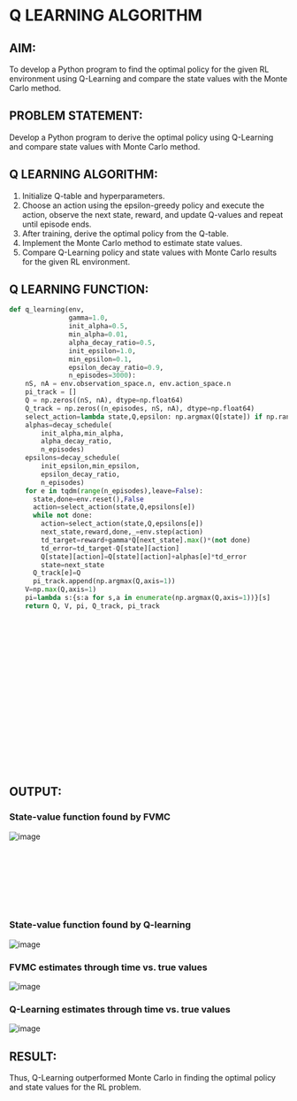 # Q LEARNING ALGORITHM

## AIM:
To develop a Python program to find the optimal policy for the given RL environment using Q-Learning and compare the state values with the Monte Carlo method.

## PROBLEM STATEMENT:
Develop a Python program to derive the optimal policy using Q-Learning and compare state values with Monte Carlo method.

## Q LEARNING ALGORITHM:
1. Initialize Q-table and hyperparameters.
2. Choose an action using the epsilon-greedy policy and execute the action, observe the next state, reward, and update Q-values and repeat until episode ends.
3. After training, derive the optimal policy from the Q-table.
4. Implement the Monte Carlo method to estimate state values.
5. Compare Q-Learning policy and state values with Monte Carlo results for the given RL environment.

## Q LEARNING FUNCTION:
```python
def q_learning(env,
               gamma=1.0,
               init_alpha=0.5,
               min_alpha=0.01,
               alpha_decay_ratio=0.5,
               init_epsilon=1.0,
               min_epsilon=0.1,
               epsilon_decay_ratio=0.9,
               n_episodes=3000):
    nS, nA = env.observation_space.n, env.action_space.n
    pi_track = []
    Q = np.zeros((nS, nA), dtype=np.float64)
    Q_track = np.zeros((n_episodes, nS, nA), dtype=np.float64)
    select_action=lambda state,Q,epsilon: np.argmax(Q[state]) if np.random.random()>epsilon else np.random.randint(len(Q[state]))
    alphas=decay_schedule(
        init_alpha,min_alpha,
        alpha_decay_ratio,
        n_episodes)
    epsilons=decay_schedule(
        init_epsilon,min_epsilon,
        epsilon_decay_ratio,
        n_episodes)
    for e in tqdm(range(n_episodes),leave=False):
      state,done=env.reset(),False
      action=select_action(state,Q,epsilons[e])
      while not done:
        action=select_action(state,Q,epsilons[e])
        next_state,reward,done,_=env.step(action)
        td_target=reward+gamma*Q[next_state].max()*(not done)
        td_error=td_target-Q[state][action]
        Q[state][action]=Q[state][action]+alphas[e]*td_error
        state=next_state
      Q_track[e]=Q
      pi_track.append(np.argmax(Q,axis=1))
    V=np.max(Q,axis=1)
    pi=lambda s:{s:a for s,a in enumerate(np.argmax(Q,axis=1))}[s]
    return Q, V, pi, Q_track, pi_track
```
<br><br><br><br><br><br><br><br><br><br><br><br><br><br><br><br>

## OUTPUT:
### State-value function found by FVMC
![image](https://github.com/Y-CHETHAN/Reinforcement-Learning/assets/75234991/ac707301-9260-46fc-a3e7-b24604884685)
<br><br><br><br><br><br><br><br>

### State-value function found by Q-learning
![image](https://github.com/Y-CHETHAN/Reinforcement-Learning/assets/75234991/ff4a4ce6-25a1-42e2-9a45-6989263ef59e)

### FVMC estimates through time vs. true values
![image](https://github.com/Y-CHETHAN/Reinforcement-Learning/assets/75234991/a6e3042e-6ec0-4f81-ac95-788131860e6e)

### Q-Learning estimates through time vs. true values
![image](https://github.com/Y-CHETHAN/Reinforcement-Learning/assets/75234991/c09bdd1a-5589-42fe-bcab-d5b096b0ac4e)

## RESULT:
Thus, Q-Learning outperformed Monte Carlo in finding the optimal policy and state values for the RL problem.
